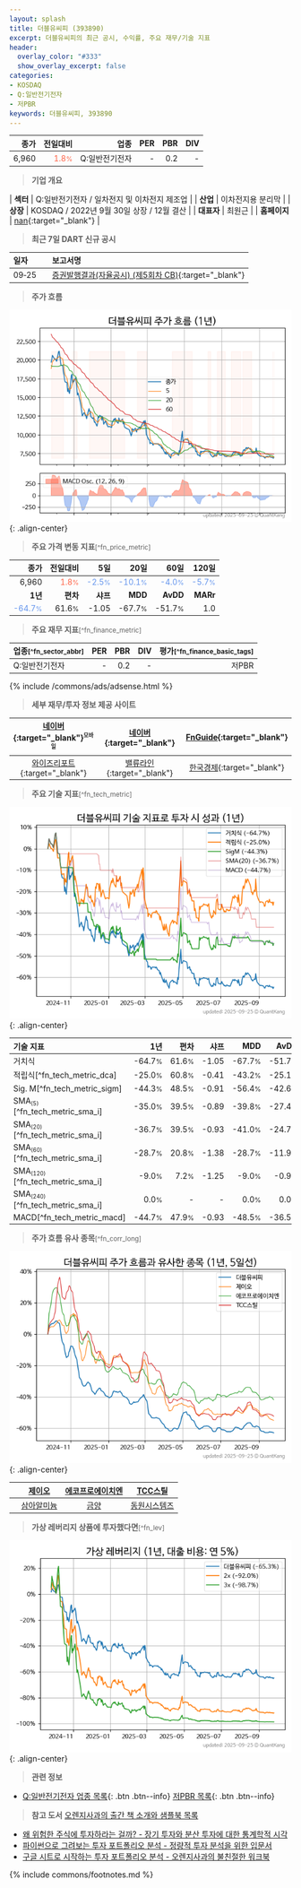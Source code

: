 ```yaml
---
layout: splash
title: 더블유씨피 (393890)
excerpt: 더블유씨피의 최근 공시, 수익률, 주요 재무/기술 지표
header:
  overlay_color: "#333"
  show_overlay_excerpt: false
categories:
- KOSDAQ
- Q:일반전기전자
- 저PBR
keywords: 더블유씨피, 393890
---
```


| **종가** | **전일대비** | **업종** | **PER** | **PBR** | **DIV** |
| -------: | -----------: | -------: | ------: | ------: | ------: |
| 6,960 | <span style="color: tomato">1.8<small>%</small></span> | Q:일반전기전자 | - | 0.2 | - |

<!-- more -->


> **기업 개요**<a id="company"></a>

| <span style="white-space:nowrap;">**섹터**</span> | Q:일반전기전자 / 일차전지 및 이차전지 제조업 |
| <span style="white-space:nowrap;">**산업**</span> | 이차전지용 분리막 |
| <span style="white-space:nowrap;">**상장**</span> | KOSDAQ / 2022년 9월 30일 상장 / 12월 결산 |
| <span style="white-space:nowrap;">**대표자**</span> | 최원근 |
| <span style="white-space:nowrap;">**홈페이지**</span> | [nan](nan){:target="_blank"} |


> **최근 7일 DART 신규 공시**<a id="dart"></a>

| **일자** |      | **보고서명** |
| :------- | :--- | :----------- |
| 09&#x2011;25 | | [증권발행결과(자율공시)              (제5회차 CB)](https://dart.fss.or.kr/dsaf001/main.do?rcpNo=20250925900381){:target="_blank"} |


> **주가 흐름**<a id="price"></a>

![393890](/stock/images/393890.png){: .align-center}


> **주요 가격 변동 지표**<small>[^fn_price_metric]</small>

| **종가** | **전일대비** | **5일** | **20일** | **60일** | **120일** |
| -------: | -----------: | ------: | -------: | -------: | --------: |
| 6,960 | <span style="color: tomato">1.8<small>%</small></span> | <span style="color: cornflowerblue">-2.5<small>%</small></span> | <span style="color: cornflowerblue">-10.1<small>%</small></span> | <span style="color: cornflowerblue">-4.0<small>%</small></span> | <span style="color: cornflowerblue">-5.7<small>%</small></span> |
| **1년** | **편차** | **샤프** | **MDD** | **AvDD** | **MARr** |
| <span style="color: cornflowerblue">-64.7<small>%</small></span> | 61.6<small>%</small> | -1.05 | -67.7<small>%</small> | -51.7<small>%</small> | 1.0 |


> **주요 재무 지표**<small>[^fn_finance_metric]</small>

| **업종**<small>[^fn_sector_abbr]</small> | **PER** | **PBR** | **DIV** | **평가**<small>[^fn_finance_basic_tags]</small> |
| :--------------------------------------- | ------: | ------: | ------: | ----------------------------------------------: |
| Q:일반전기전자 | - | 0.2 | - | 저PBR |



{% include /commons/ads/adsense.html %}

> **세부 재무/투자 정보 제공 사이트**

| [네이버](https://m.stock.naver.com/domestic/stock/393890/finance/summary){:target="_blank"}<sup><small>모바일</small></sup> | [네이버](https://finance.naver.com/item/coinfo.naver?code=393890){:target="_blank"} | [FnGuide](https://comp.fnguide.com/SVO2/ASP/SVD_Invest.asp?gicode=A393890&MenuYn=Y){:target="_blank"} |
| :---: | :---: | :---: |
| [와이즈리포트](https://comp.wisereport.co.kr/company/c1040001.aspx?cmp_cd=393890){:target="_blank"} | [밸류라인](https://www.valueline.co.kr/finance/summary/393890){:target="_blank"} | [한국경제](https://markets.hankyung.com/stock/393890/financial-summary){:target="_blank"} |


> **주요 기술 지표**<small>[^fn_tech_metric]</small>


![393890](/stock/images/393890_tech.png){: .align-center}

| **기술 지표** | **1년** | **편차** | **샤프** | **MDD** | **AvDD** |
| :------------ | ------: | -----------: | -------: | ------: | -------: |
| 거치식 | -64.7<small>%</small> | 61.6<small>%</small> | -1.05 | -67.7<small>%</small> | -51.7<small>%</small> |
| 적립식[^fn_tech_metric_dca] | -25.0<small>%</small> | 60.8<small>%</small> | -0.41 | -43.2<small>%</small> | -25.1<small>%</small> |
| Sig. M[^fn_tech_metric_sigm] | -44.3<small>%</small> | 48.5<small>%</small> | -0.91 | -56.4<small>%</small> | -42.6<small>%</small> |
| SMA<small><sub>(5)</sub></small>[^fn_tech_metric_sma_i] | -35.0<small>%</small> | 39.5<small>%</small> | -0.89 | -39.8<small>%</small> | -27.4<small>%</small> |
| SMA<small><sub>(20)</sub></small>[^fn_tech_metric_sma_i] | -36.7<small>%</small> | 39.5<small>%</small> | -0.93 | -41.0<small>%</small> | -24.7<small>%</small> |
| SMA<small><sub>(60)</sub></small>[^fn_tech_metric_sma_i] | -28.7<small>%</small> | 20.8<small>%</small> | -1.38 | -28.7<small>%</small> | -11.9<small>%</small> |
| SMA<small><sub>(120)</sub></small>[^fn_tech_metric_sma_i] | -9.0<small>%</small> | 7.2<small>%</small> | -1.25 | -9.0<small>%</small> | -0.9<small>%</small> |
| SMA<small><sub>(240)</sub></small>[^fn_tech_metric_sma_i] | 0.0<small>%</small> | - | - | 0.0<small>%</small> | 0.0<small>%</small> |
| MACD[^fn_tech_metric_macd] | -44.7<small>%</small> | 47.9<small>%</small> | -0.93 | -48.5<small>%</small> | -36.5<small>%</small> |


> **주가 흐름 유사 종목**<a id="corr"></a><small>[^fn_corr_long]</small>

![393890](/stock/images/393890_corr.png){: .align-center}

|       | [제이오](/418550/) | [에코프로에이치엔](/383310/) | [TCC스틸](/002710/) |
| :---: | :------------------------------------: | :------------------------------------: | :------------------------------------: |
|       | [삼아알미늄](/006110/) | [금양](/001570/) | [동원시스템즈](/014820/) |


> **가상 레버리지 상품에 투자했다면**<a id="2x"></a><small>[^fn_lev]</small>

![393890](/stock/images/393890_2x.png){: .align-center}


> **관련 정보**

- [Q:일반전기전자 업종 목록](/stats/sector/kosdaq_업종_일반전기전자_종목/){: .btn .btn--info} [저PBR 목록](/fn/fn_low_pbr/){: .btn .btn--info}

> **참고 도서** [오렌지사과의 출간 책 소개와 샘플북 목록](https://kongdori.tistory.com/691)

- [왜 위험한 주식에 투자하라는 걸까? - 장기 투자와 분산 투자에 대한 통계학적 시각](https://kongdori.tistory.com/421)
- [파이썬으로 그려보는 투자 포트폴리오 분석  - 정량적 투자 분석을 위한 입문서](https://kongdori.tistory.com/643)
- [구글 시트로 시작하는 투자 포트폴리오 분석 - 오렌지사과의 불친절한 워크북](https://kongdori.tistory.com/449)


{% include commons/footnotes.md %}
